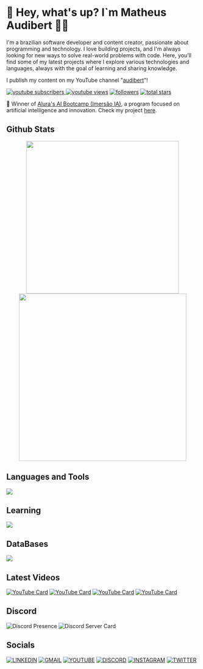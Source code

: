 # 👋 Hey, what's up? I`m Matheus Audibert 👨‍💻

I'm a brazilian software developer and content creator, passionate about programming and technology. I love building projects, and I'm always looking for new ways to solve real-world problems with code. Here, you'll find some of my latest projects where I explore various technologies and languages, always with the goal of learning and sharing knowledge. 

I publish my content on my YouTube channel "[audibert](https://www.youtube.com/@audibert)"!

<p align="left">
      <a href="https://www.youtube.com/channel/UCIO1e3zJ-c2oQCWnmY4nqIQ?sub_confirmation=1">
         <img alt="youtube subscribers" title="Subscribe to my YouTube channel" src="https://custom-icon-badges.demolab.com/youtube/channel/subscribers/UCIO1e3zJ-c2oQCWnmY4nqIQ?color=%23E05D44&label=SUBSCRIBE&logo=video&logoColor=white&style=for-the-badge&labelColor=CE4630"/>
    </a> 
      <a href="https://www.youtube.com/channel/UCIO1e3zJ-c2oQCWnmY4nqIQ">
         <img alt="youtube views" title="YouTube views" src="https://custom-icon-badges.demolab.com/youtube/channel/views/UCIO1e3zJ-c2oQCWnmY4nqIQ?color=%23E1AD0E&logo=eye&logoColor=white&style=for-the-badge&labelColor=C79600"/></a> 
      <a href="https://github.com/matheusaudibert?tab=followers">
         <img alt="followers" title="Follow me on Github" src="https://custom-icon-badges.demolab.com/github/followers/matheusaudibert?color=236ad3&labelColor=1155ba&style=for-the-badge&logo=person-add&label=Follow&logoColor=white"/></a>
      <a href="https://github.com/matheusaudibert?tab=repositories&sort=stargazers">
         <img alt="total stars" title="Total stars on GitHub" src="https://custom-icon-badges.demolab.com/github/stars/matheusaudibert?color=55960c&style=for-the-badge&labelColor=488207&logo=star"/></a>
</p>

🏅 Winner of [Alura's AI Bootcamp (Imersão IA)](https://grupoalura.notion.site/Imers-o-IA-Guia-de-Mergulho-1d2379bdd09b803982a5ee1abd89e0cb), a program focused on artificial intelligence and innovation. Check my project [here](https://github.com/matheusaudibert/projeto-aprova).

## Github Stats
<div align="center">
      <img width="400px" src="https://github-readme-stats.vercel.app/api?username=matheusaudibert&theme=blue_navy&hide_border=true&include_all_commits=false&count_private=false"/>
      <img width="439px" src="https://github-readme-streak-stats.herokuapp.com/?user=matheusaudibert&theme=blue_navy&hide_border=true"/>
</div>

## Languages and Tools

<img src="https://skillicons.dev/icons?i=python,js,nodejs,cpp,discordjs,html,css,vscode,git,github" />


## Learning

<img src="https://skillicons.dev/icons?i=java,aws,docker,terraform,ts,react,next" />

## DataBases

<img src="https://skillicons.dev/icons?i=mysql,postgres,mongo" />

## Latest Videos

[![YouTube Card](https://youtube-cards-0wtu.onrender.com/api/RcBNKG2X6jU?width=250&theme=github&max_title_lines=1&show_duration=false)](https://youtube.com/watch?v=RcBNKG2X6jU)
[![YouTube Card](https://youtube-cards-0wtu.onrender.com/api/3sJCXoxgbHQ?width=250&theme=github&max_title_lines=1&show_duration=false)](https://youtube.com/watch?v=3sJCXoxgbHQ)
[![YouTube Card](https://youtube-cards-0wtu.onrender.com/api/UT8Z3U5gDsc?width=250&theme=github&max_title_lines=1&show_duration=false)](https://youtube.com/watch?v=UT8Z3U5gDsc)
[![YouTube Card](https://youtube-cards-0wtu.onrender.com/api/GhN3iw0YLWQ?width=250&theme=github&max_title_lines=1&show_duration=false)](https://youtube.com/watch?v=GhN3iw0YLWQ)

## Discord

![Discord Presence](https://lanyard.cnrad.dev/api/1274150219482660897?hideStatus=true&hideClan=true&animatedDecoration=true&hideBadges=true&theme=dark)
![Discord Server Card](https://cardzera.onrender.com/api/1112920281367973900?t={timestamp})

## Socials

[![LINKEDIN](https://go-skill-icons.vercel.app/api/icons?i=linkedin)](https://www.linkedin.com/in/matheusaudibert/)
[![GMAIL](https://skillicons.dev/icons?i=gmail)](mailto:matheusaudibert2019@outlook.com)
[![YOUTUBE](https://go-skill-icons.vercel.app/api/icons?i=youtube)](https://www.youtube.com/@audibert)
[![DISCORD](https://skillicons.dev/icons?i=discord)](https://discord.com/users/1274150219482660897)
[![INSTAGRAM](https://skillicons.dev/icons?i=instagram)](https://www.instagram.com/tlvzaudibert)
[![TWITTER](https://skillicons.dev/icons?i=twitter)](https://x.com/audibwrt)
